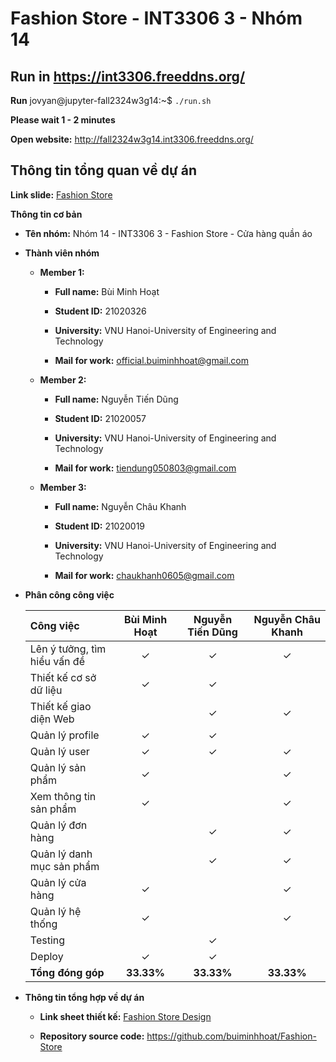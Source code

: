 # Fashion Store - INT3306 3 - Nhóm 14

## Run in https://int3306.freeddns.org/

**Run** jovyan@jupyter-fall2324w3g14:~$ ```./run.sh```

**Please wait 1 - 2 minutes**

**Open website:** http://fall2324w3g14.int3306.freeddns.org/ 

## Thông tin tổng quan về dự án

**Link slide:** [Fashion Store](https://www.canva.com/design/DAF4eI_ogm8/osSkT7BrSJuBkJ0XgiNgmQ/view?utm_content=DAF4eI_ogm8&utm_campaign=designshare&utm_medium=link&utm_source=editor)

**Thông tin cơ bản**

- **Tên nhóm:** Nhóm 14 - INT3306 3 - Fashion Store - Cửa hàng quần áo

- **Thành viên nhóm**

    - **Member 1:**

        - **Full name:** Bùi Minh Hoạt

        - **Student ID:** 21020326

        - **University:** VNU Hanoi-University of Engineering and Technology

        - **Mail for work:** official.buiminhhoat@gmail.com

    - **Member 2:**

        - **Full name:** Nguyễn Tiến Dũng

        - **Student ID:** 21020057

        - **University:** VNU Hanoi-University of Engineering and Technology

        - **Mail for work:** tiendung050803@gmail.com

    - **Member 3:**

        - **Full name:** Nguyễn Châu Khanh

        - **Student ID:** 21020019

        - **University:** VNU Hanoi-University of Engineering and Technology

        - **Mail for work:** chaukhanh0605@gmail.com

- **Phân công công việc**

    |          Công việc           | Bùi Minh Hoạt | Nguyễn Tiến Dũng | Nguyễn Châu Khanh |
    |:-----------|:-------------:|:----------------:|:--------------:|
    |Lên ý tưởng, tìm hiểu vấn đề |✓|✓|✓|
    |Thiết kế cơ sở dữ liệu       |✓|✓|  |
    |Thiết kế giao diện Web       | |✓ |✓|
    |Quản lý profile              |✓|✓ | |
    |Quản lý user                 |✓|✓ |✓|
    |Quản lý sản phẩm             |✓| |✓|
    |Xem thông tin sản phẩm       |✓| |✓|
    |Quản lý đơn hàng             ||✓|✓|
    |Quản lý danh mục sản phẩm             ||✓|✓|
    |Quản lý cửa hàng             |✓||✓|
    |Quản lý hệ thống             |✓||✓|
    |Testing             ||✓||
    |Deploy             |✓|✓||
    |**Tổng đóng góp**             |**33.33%**|**33.33%**|**33.33%**|



- **Thông tin tổng hợp về dự án**
    - **Link sheet thiết kế:** [Fashion Store Design](https://docs.google.com/spreadsheets/d/1YYDeeYVKbVKDa_3j6xCkp_9q5I_ThpmrQT8ZQVZ_lDg/edit?usp=sharing)

    - **Repository source code:** https://github.com/buiminhhoat/Fashion-Store 
